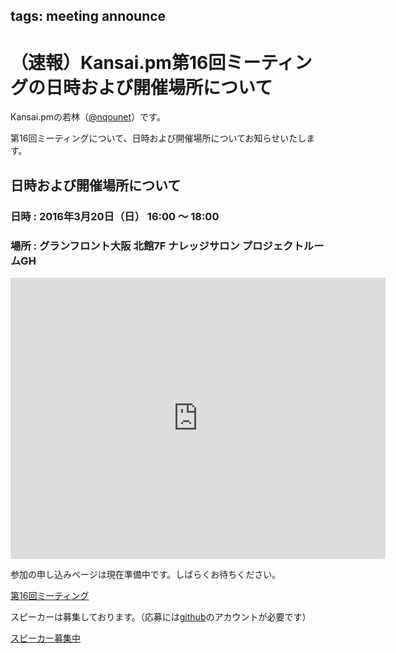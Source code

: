 tags: meeting announce
---
# （速報）Kansai.pm第16回ミーティングの日時および開催場所について

Kansai.pmの若林（[@nqounet](https://twitter.com/nqounet)）です。

第16回ミーティングについて、日時および開催場所についてお知らせいたします。

## 日時および開催場所について

### 日時 : 2016年3月20日（日） 16:00 〜 18:00
### 場所 : グランフロント大阪 北館7F ナレッジサロン プロジェクトルームGH

<iframe src="https://www.google.com/maps/embed?pb=!1m18!1m12!1m3!1d104959.21057494337!2d135.42444789306074!3d34.705802162309425!2m3!1f0!2f0!3f0!3m2!1i1024!2i768!4f13.1!3m3!1m2!1s0x6000e68bfdc842eb%3A0x1a8de1d56168fdcd!2z44OK44Os44OD44K444K144Ot44Oz!5e0!3m2!1sja!2sjp!4v1454603299066" width="600" height="450" frameborder="0" style="border:0" allowfullscreen></iframe>

参加の申し込みページは現在準備中です。しばらくお待ちください。

<a data-width="600" class="doorkeeper-registration-widget" href="https://kansai-perl-mongers.doorkeeper.jp/events/38920">第16回ミーティング</a><script src="https://widgets.doorkeeper.jp/w/widget.js"></script>

スピーカーは募集しております。（応募には[github](https://github.com)のアカウントが必要です）

<div class="text-center">
    <a href="https://github.com/kansai-pm/issues/issues/4" class="btn btn-lg btn-primary btn-block">スピーカー募集中</a>
</div>
